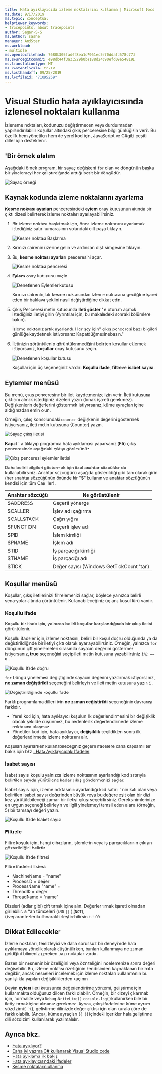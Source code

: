 ```yaml
---
title: Hata ayıklayıcıda izleme noktalarını kullanma | Microsoft Docs
ms.date: 9/17/2019
ms.topic: conceptual
helpviewer_keywords:
- tracepoints, about tracepoints
author: Sagar-S-S
ms.author: sashe
manager: AndSter
ms.workload:
- multiple
ms.openlocfilehash: 7680b305fad6f8ea1d7961ec5a70ddafd578c77d
ms.sourcegitcommit: e98db44f3a33529b0ba188d24390efd09e548191
ms.translationtype: MT
ms.contentlocale: tr-TR
ms.lasthandoff: 09/25/2019
ms.locfileid: "71095259"
---
```

# <a name="use-tracepoints-in-the-visual-studio-debugger"></a>Visual Studio hata ayıklayıcısında izlenesel noktaları kullanma

İzleneme noktaları, kodunuzu değiştirmeden veya durdurmadan, yapılandırılabilir koşullar altındaki çıkış penceresine bilgi günlüğizin verir. Bu özellik hem yönetilen hem de yerel kod için, JavaScript ve C#gibi çeşitli diller için desteklenir.

## <a name="let39s-take-an-example"></a>&#39;Bir örnek alalım

Aşağıdaki örnek program, bir sayaç değişkeni `for` olan ve döngünün başka bir yinelemeyi her çalıştırdığında arttığı basit bir döngüdür.

![Sayaç örneği](../debugger/media/counterexample.png "Sayaç örneği")

## <a name="set-tracepoints-in-source-code"></a>Kaynak kodunda izleme noktalarını ayarlama

**Kesme noktası ayarları** penceresindeki **eylem** onay kutusunun altında bir çıktı dizesi belirterek izleme noktaları ayarlayabilirsiniz.

1. Bir izleme noktası başlatmak için, önce izleme noktasını ayarlamak istediğiniz satır numarasının solundaki cilt paya tıklayın.

   ![Kesme noktası Başlatma](../debugger/media/breakpointinitialization.png "Kesme noktası Başlatma")

2. Kırmızı dairenin üzerine gelin ve ardından dişli simgesine tıklayın.
3. Bu, **kesme noktası ayarları** penceresini açar.

   ![Kesme noktası penceresi](../debugger/media/breakpointwindow.png "Kesme noktası penceresi")

4. **Eylem** onay kutusunu seçin.

   ![Denetlenen Eylemler kutusu](../debugger/media/checkedactionsbox.png "Denetlenen Eylemler kutusu")

   Kırmızı dairenin, bir kesme noktasından izleme noktasına geçtiğine işaret eden bir baklava şeklini nasıl değiştirdiğine dikkat edin.

5. Çıkış Penceresi metin kutusunda **Ileti göster** ' e oturum açmak istediğiniz iletiyi girin (Ayrıntılar için, bu makaledeki sonraki bölümlere bakın).

   İzleme noktanız artık ayarlandı. Her şey için&quot; çıkış penceresi bazı bilgileri günlüğe kaydetmek istiyorsanız Kapatdüğmesinebasın.&quot;

6. İletinizin görüntülenip görüntülenmediğini belirten koşullar eklemek istiyorsanız, **koşullar** onay kutusunu seçin.

   ![Denetlenen koşullar kutusu](../debugger/media/checkedconditionsbox.png "Denetlenen koşullar kutusu")

   Koşullar için üç seçeneğiniz vardır: **Koşullu ifade**, **filtre**ve **isabet sayısı**.

## <a name="actions-menu"></a>Eylemler menüsü

Bu menü, çıkış penceresine bir ileti kaydetmenize izin verir. İleti kutusuna çıktısını almak istediğiniz dizeleri yazın (tırnak işareti gerekmez). Değişkenlerin değerlerini göstermek istiyorsanız, küme ayraçları içine aldığınızdan emin olun.

Örneğin, çıkış konsolundaki `counter` değişkenin değerini göstermek istiyorsanız, ileti metin kutusuna {Counter} yazın.

![Sayaç çıkış iletisi](../debugger/media/counteroutputmessage.png "Sayaç çıkış iletisi")

**Kapat** ' a tıklayıp programda hata ayıklaması yaparsanız (**F5**) çıkış penceresinde aşağıdaki çıktıyı görürsünüz.

![Çıkış penceresi eylemler iletisi](../debugger/media/actionsmessageinoutputwindow.png "Çıkış penceresi eylemler iletisi")

Daha belirli bilgileri göstermek için özel anahtar sözcükler de kullanabilirsiniz. Anahtar sözcüğünü aşağıda gösterildiği gibi tam olarak girin (her anahtar sözcüğünün önünde bir "$" kullanın ve anahtar sözcüğünün kendisi için tüm Cap 'ler).

| Anahtar sözcüğü | Ne görüntülenir |
| --- | --- |
| $ADDRESS | Geçerli yönerge |
| $CALLER | İşlev adı çağırma |
| $CALLSTACK | Çağrı yığını |
| $FUNCTION | Geçerli işlev adı |
| $PID | İşlem kimliği |
| $PNAME | İşlem adı |
| $TID | İş parçacığı kimliği |
| $TNAME   | İş parçacığı adı |
| $TICK | Değer sayısı (Windows GetTickCount 'tan) |

## <a name="conditions-menu"></a>Koşullar menüsü

Koşullar, çıkış iletilerinizi filtrelemenizi sağlar, böylece yalnızca belirli senaryolar altında görüntülenir. Kullanabileceğiniz üç ana koşul türü vardır.

### <a name="conditional-expression"></a>Koşullu ifade
Koşullu bir ifade için, yalnızca belirli koşullar karşılandığında bir çıkış iletisi görüntülenir.

Koşullu ifadeler için, izleme noktasını, belirli bir koşul doğru olduğunda ya da değiştirildiğinde bir iletiyi çıktı olarak ayarlayabilirsiniz. Örneğin, yalnızca `for` döngünün çift yinelemeleri sırasında sayacın değerini göstermek istiyorsanız, **true** seçeneğini seçip ileti metin kutusuna yazabilirsiniz `i%2 == 0` .

![Koşullu Ifade doğru](../debugger/media/conditionalexpressionistrue.png "Koşullu Ifade doğru")

`for` Döngü yinelemesi değiştiğinde sayacın değerini yazdırmak istiyorsanız, **ne zaman değiştirildi** seçeneğini belirleyin ve ileti metin kutusuna yazın `i` .

![Değiştirildiğinde koşullu ifade](../debugger/media/conditionalexpressionwhenchanged.png "Değiştirildiğinde koşullu ifade")

Farklı programlama dilleri için **ne zaman değiştirildi** seçeneğinin davranışı farklıdır.

- Yerel kod için, hata ayıklayıcı koşulun ilk değerlendirmesini bir değişiklik olacak şekilde düşünmez, bu nedenle ilk değerlendirmede izleme noktasına ulaşmaz.
- Yönetilen kod için, hata ayıklayıcı, **değişiklik** seçildikten sonra ilk değerlendirmede izleme noktasını alır.

Koşulları ayarlarken kullanabileceğiniz geçerli ifadelere daha kapsamlı bir bakış için bkz [. Hata Ayıklayıcıdaki İfadeler](expressions-in-the-debugger.md)

### <a name="hit-count"></a>İsabet sayısı
İsabet sayısı koşulu yalnızca izleme noktasının ayarlandığı kod satırıyla belirtilen sayıda yürütülene kadar çıkış göndermenizi sağlar.

İsabet sayısı için, izleme noktasının ayarlandığı kod satırı, ' nin katı olan veya belirtilen isabet sayısı değerinden büyük veya bu değere eşit olan bir dizi kez yürütülebileceği zaman bir iletiyi çıkışı seçebilirsiniz. Gereksinimlerinize en uygun seçeneği belirleyin ve ilgili yinelemeyi temsil eden alana (örneğin, 5) bir tamsayı değeri yazın.

![Koşullu Ifade Isabet sayısı](../debugger/media/conditionalexpressionhitcount.png "Koşullu Ifade Isabet sayısı")

### <a name="filter"></a>Filtrele
Filtre koşulu için, hangi cihazların, işlemlerin veya iş parçacıklarının çıkışın gösterildiğini belirtin.

![Koşullu Ifade filtresi](../debugger/media/conditionalexpressionfilter.png "Koşullu Ifade filtresi")

Filtre ifadeleri listesi:

- MachineName = "name"
- ProcessID = değer
- ProcessName "name" =
- ThreadID = değer
- ThreadName = "name"

Dizeleri (adlar gibi) çift tırnak içine alın. Değerler tırnak işareti olmadan girilebilir. `&` Yan tümceleri (`AND` `||` ),(`NOT`), ()veparantezlerikullanarakbirleştirebilirsiniz.`!` `OR`

## <a name="considerations"></a>Dikkat Edilecekler

İzleme noktaları, temizleyici ve daha sorunsuz bir deneyimde hata ayıklamaya yönelik olarak düşünülirken, bunları kullanmaya ne zaman geldiğini bilmeniz gereken bazı noktalar vardır.

Bazen bir nesnenin bir özelliğini veya özniteliğini incelemenize sonra değeri değişebilir. Bu, izleme noktası özelliğinin kendisinden kaynaklanan bir hata değildir, ancak nesneleri incelemek için izleme noktaları kullanmanın bu yanlışlıkla yapılan değişikliklerden kaçının.

Deyim **eylem** ileti kutusunda değerlendirilme yöntemi, geliştirme için kullanmakta olduğunuz dilden farklı olabilir. Örneğin, bir dizeyi çıkarmak için, normalde veya `Debug.WriteLine()` `console.log()`kullanırken bile bir iletiyi tırnak içine almanız gerekmez. Ayrıca, çıkış ifadelerine küme ayracı sözdizimi`{ }`(), geliştirme dilinizde değer çıktısı için olan kurala göre de farklı olabilir. (Ancak, küme ayraçları (`{ }`) içindeki içerikler hala geliştirme dili sözdizimi kullanılarak yazılmalıdır.

## <a name="see-also"></a>Ayrıca bkz.

- [Hata ayıklıyor?](../debugger/what-is-debugging.md)
- [Daha iyi yazma C# kullanarak Visual Studio code](../debugger/write-better-code-with-visual-studio.md)
- [Hata ayıklama ilk bakış](../debugger/debugger-feature-tour.md)
- [Hata ayıklayıcısındaki ifadeler](expressions-in-the-debugger.md)
- [Kesme noktalarınıullanma](../debugger/using-breakpoints.md)
